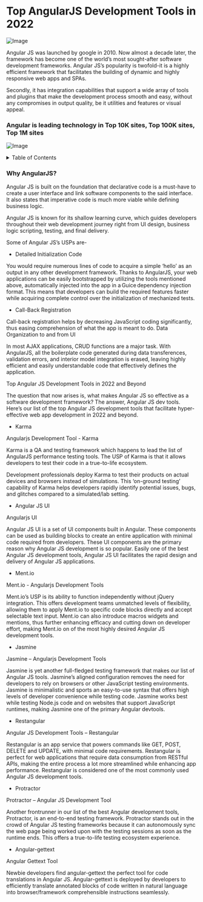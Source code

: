 # Top AngularJS Development Tools in 2022

![Image](https://dm8ix2eh2gsglmbyba2271c4-wpengine.netdna-ssl.com/wp-content/uploads/2021/12/Best-AngularJS-Development-Tools.jpg)

Angular JS was launched by google in 2010. Now almost a decade later, the framework has become one of the world’s most sought-after software development frameworks. Angular JS’s popularity is twofold-it is a highly efficient framework that facilitates the building of dynamic and highly responsive web apps and SPAs.

Secondly, it has integration capabilities that support a wide array of tools and plugins that make the development process smooth and easy, without any compromises in output quality, be it utilities and features or visual appeal.

### Angular is leading technology in Top 10K sites, Top 100K sites, Top 1M sites

![Image](https://dm8ix2eh2gsglmbyba2271c4-wpengine.netdna-ssl.com/wp-content/uploads/2021/12/15-surprising-stats-about-angular.png)



   <details><summary>Table of Contents</summary>
<p>
   1. <a href="#why-angularjs">Why AngularJS?</a>
    </p>
    <p>
    2. <a href="#why-angularjs">Top 24 AngularJS tools for 2022.</a>
    </p>
    <p>
    3.<a href="#why-angularjs">Wrapping up.</a>
   </p>

</details>


### Why AngularJS?

Angular JS is built on the foundation that declarative code is a must-have to create a user interface and link software components to the said interface. It also states that imperative code is much more viable while defining business logic.

Angular JS is known for its shallow learning curve, which guides developers throughout their web development journey right from UI design, business logic scripting, testing, and final delivery.

Some of Angular JS’s USPs are-

- Detailed Initialization Code

You would require numerous lines of code to acquire a simple ‘hello’ as an output in any other development framework. Thanks to AngularJS, your web applications can be easily bootstrapped by utilizing the tools mentioned above, automatically injected into the app in a Guice dependency injection format. This means that developers can build the required features faster while acquiring complete control over the initialization of mechanized tests.

- Call-Back Registration

Call-back registration helps by decreasing JavaScript coding significantly, thus easing comprehension of what the app is meant to do.
Data Organization to and from UI

In most AJAX applications, CRUD functions are a major task. With AngularJS, all the boilerplate code generated during data transferences, validation errors, and interior model integration is erased, leaving highly efficient and easily understandable code that effectively defines the application.

Top Angular JS Development Tools in 2022 and Beyond

The question that now arises is, what makes Angular JS so effective as a software development framework? The answer, Angular JS dev tools. Here’s our list of the top Angular JS development tools that facilitate hyper-effective web app development in 2022 and beyond.


- Karma

Angularjs Development Tool - Karma

Karma is a QA and testing framework which happens to lead the list of AngularJS performance testing tools. The USP of Karma is that it allows developers to test their code in a true-to-life ecosystem.

Development professionals deploy Karma to test their products on actual devices and browsers instead of simulations. This ‘on-ground testing’ capability of Karma helps developers rapidly identify potential issues, bugs, and glitches compared to a simulated/lab setting.


- Angular JS UI

Angularjs UI

Angular JS UI is a set of UI components built in Angular. These components can be used as building blocks to create an entire application with minimal code required from developers. These UI components are the primary reason why Angular JS development is so popular. Easily one of the best Angular JS development tools, Angular JS UI facilitates the rapid design and delivery of Angular JS applications.


- Ment.io

Ment.io - Angularjs Development Tools

Ment.io’s USP is its ability to function independently without jQuery integration. This offers development teams unmatched levels of flexibility, allowing them to apply Ment.io to specific code blocks directly and accept selectable text input. Ment.io can also introduce macros widgets and mentions, thus further enhancing efficacy and cutting down on developer effort, making Ment.io on of the most highly desired Angular JS development tools.


- Jasmine

Jasmine – Angularjs Development Tools

Jasmine is yet another full-fledged testing framework that makes our list of Angular JS tools. Jasmine’s aligned configuration removes the need for developers to rely on browsers or other JavaScript testing environments. Jasmine is minimalistic and sports an easy-to-use syntax that offers high levels of developer convenience while testing code. Jasmine works best while testing Node.js code and on websites that support JavaScript runtimes, making Jasmine one of the primary Angular devtools.


- Restangular

Angular JS Development Tools – Restangular

Restangular is an app service that powers commands like GET, POST, DELETE and UPDATE, with minimal code requirements. Restangular is perfect for web applications that require data consumption from RESTful APIs, making the entire process a lot more streamlined while enhancing app performance. Restangular is considered one of the most commonly used Angular JS development tools.


- Protractor

Protractor – Angular JS Development Tool

Another frontrunner in our list of the best Angular development tools, Protractor, is an end-to-end testing framework. Protractor stands out in the crowd of Angular JS testing frameworks because it can autonomously sync the web page being worked upon with the testing sessions as soon as the runtime ends. This offers a true-to-life testing ecosystem experience.


- Angular-gettext

Angular Gettext Tool

Newbie developers find angular-gettext the perfect tool for code translations in Angular JS. Angular-gettext is deployed by developers to efficiently translate annotated blocks of code written in natural language into browser/framework comprehensible instructions seamlessly.


